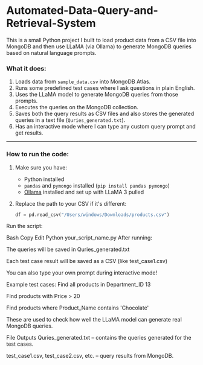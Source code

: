 # Automated-Data-Query-and-Retrieval-System

This is a small Python project I built to load product data from a CSV file into MongoDB and then use LLaMA (via Ollama) to generate MongoDB queries based on natural language prompts.

### What it does:
1. Loads data from `sample_data.csv` into MongoDB Atlas.
2. Runs some predefined test cases where I ask questions in plain English.
3. Uses the LLaMA model to generate MongoDB queries from those prompts.
4. Executes the queries on the MongoDB collection.
5. Saves both the query results as CSV files and also stores the generated queries in a text file (`Quries_generated.txt`).
6. Has an interactive mode where I can type any custom query prompt and get results.

---

### How to run the code:

1. Make sure you have:
   - Python installed
   - `pandas` and `pymongo` installed (`pip install pandas pymongo`)
   - [Ollama](https://ollama.com/) installed and set up with LLaMA 3 pulled

2. Replace the path to your CSV if it's different:
   ```python
   df = pd.read_csv("/Users/windows/Downloads/products.csv")
Run the script:

Bash
Copy
Edit
Python your_script_name.py
After running:

The queries will be saved in Quries_generated.txt

Each test case result will be saved as a CSV (like test_case1.csv)

You can also type your own prompt during interactive mode!

Example test cases:
Find all products in Department_ID 13

Find products with Price > 20

Find products where Product_Name contains 'Chocolate'

These are used to check how well the LLaMA model can generate real MongoDB queries.

File Outputs
Quries_generated.txt – contains the queries generated for the test cases.

test_case1.csv, test_case2.csv, etc. – query results from MongoDB.
